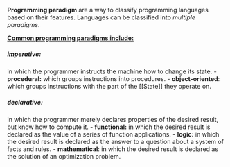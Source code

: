 **Programming paradigm** are a way to classify programming languages based on their features. Languages can be classified into *multiple paradigms*.

<u>**Common programming paradigms include:**</u>
   
  ##### imperative:
  in which the programmer instructs the machine how to change its state.
       - **procedural:** which groups instructions into procedures.
       - **object-oriented**: which groups instructions with the part of the [[State]] they operate on.


 ##### declarative: 
 in which the programmer merely declares properties of the desired result, but know how to compute it.
       - **functional:** in which the desired result is declared as the value of a series of function applications.
       - **logic:** in which the desired result is declared as the answer to a question about a system of facts and rules.
       - **mathematical**: in which the desired result is declared as the solution of an optimization problem.

